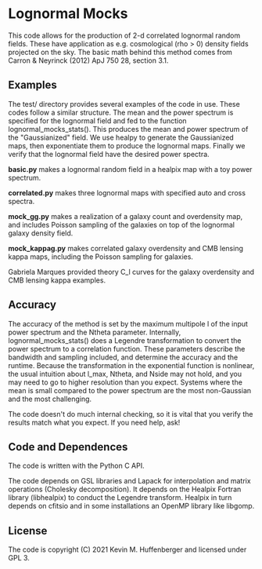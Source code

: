 # Lognormal Mocks

This code allows for the production of 2-d correlated lognormal random fields.  These have application as e.g. cosmological (rho > 0) density fields projected on the sky.  The basic math behind this method comes from Carron & Neyrinck (2012) ApJ 750 28, section 3.1.

## Examples

The test/ directory provides several examples of the code in use.  These codes follow a similar structure.  The mean and the power spectrum is specified for the lognormal field and fed to the function lognormal_mocks_stats().  This produces the mean and power spectrum of the "Gaussianized" field.  We use healpy to generate the Gaussianized maps, then exponentiate them to produce the lognormal maps.  Finally we verify that the lognormal field have the desired power spectra.

**basic.py** makes a lognormal random field in a healpix map with a toy power spectrum.

**correlated.py** makes three lognormal maps with specified auto and cross spectra.

**mock_gg.py** makes a realization of a galaxy count and overdensity map, and includes Poisson sampling of the galaxies on top of the lognormal galaxy density field.

**mock_kappag.py** makes correlated galaxy overdensity and CMB lensing kappa maps, including the Poisson sampling for galaxies.

Gabriela Marques provided theory C_l curves for the galaxy overdensity and CMB lensing kappa examples.

## Accuracy

The accuracy of the method is set by the maximum multipole l of the input power spectrum and the Ntheta parameter.  Internally, lognormal_mocks_stats() does a Legendre transformation to convert the power spectrum to a correlation function.  These parameters describe the bandwidth and sampling included, and determine the accuracy and the runtime.  Because the transformation in the exponential function is nonlinear, the usual intuition about l_max, Ntheta, and Nside may not hold, and you may need to go to higher resolution than you expect.  Systems where the mean is small compared to the power spectrum are the most non-Gaussian and the most challenging.

The code doesn't do much internal checking, so it is vital that you verify the results match what you expect.  If you need help, ask!

## Code and Dependences
The code is written with the Python C API.

The code depends on GSL libraries and Lapack for interpolation and matrix operations (Cholesky decomposition).  It depends on the Healpix Fortran library (libhealpix) to  conduct the Legendre transform.  Healpix in turn depends on cfitsio and in some installations an OpenMP library like libgomp.

## License

The code is copyright (C) 2021 Kevin M. Huffenberger and licensed under GPL 3.
